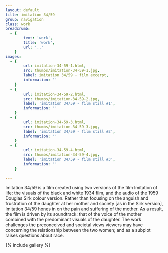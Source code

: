 ```yaml
---
layout: default
title: imitation 34/59
group: navigation
class: work
breadcrumb:
  - {
  		text: 'work',
  		title: 'work',
  		url: '..'
	}
images:
  - {
		url: imitation-34-59-1.html, 
		src: thumbs/imitation-34-59-1.jpg,
		label: imitation 34/59 - film excerpt,
		information: ''
	}
  - {
		url: imitation-34-59-2.html, 
		src: thumbs/imitation-34-59-2.jpg,
		label: 'imitation 34/59 - film still #1',
		information: ''
	}
  - {
		url: imitation-34-59-3.html, 
		src: thumbs/imitation-34-59-3.jpg,
		label: 'imitation 34/59 - film still #2',
		information: ''
	}
  - {
		url: imitation-34-59-4.html, 
		src: thumbs/imitation-34-59-4.jpg,
		label: 'imitation 34/59 - film still #3',
		information: ''
	}

---
```


Imitation 34/59 is a film created using two versions of the film Imitation of life: the visuals of the black and white 1934 film, and the audio of the 1959 Douglas Sirk colour version. Rather than focusing on the anguish and frustration of the daughter at her mother and society [as in the Sirk version], Imitation 34/59 hones in on the pain and suffering of the mother. As a result, the film is driven by its soundtrack: that of the voice of the mother combined with the predominant visuals of the daughter. The work challenges the preconceived and societal views viewers may have concerning the relationship between the two women; and as a subplot raises questions about race.

{% include gallery %}
